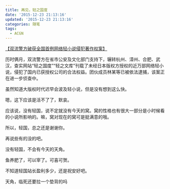 ```yaml
---
title: 再见，轻之国度
date: '2015-12-23 21:13:16'
updated: '2015-12-23 21:13:16'
categories: 随笔
tags:
  - ACGN
---
```



[【双流警方破获全国首例网络轻小说侵犯著作权案】](http://m.hupu.com/bbs/15030309.html)

历时俩月，双流警方在省市公安及文化部门支持下，辗转杭州、漳州、合肥、武汉，查实网站“轻之国度”“轻之文库”刊载了未经日本版权方授权的近万部网络轻小说，侵犯了国内已获授权公司的合法权益。团伙成员林某等已被依法逮捕，该案正在进一步侦查中。

虽然知道大版权时代迟早会波及轻小说，但是没有想到这么快。

嗯，这下应该是活不了了，默哀。

应该说，没有轻国，说不定就没有今天的窝。窝的性格也有很大一部分是小时候看的小说所影响的。嘛，窝对现在的窝可是挺满意的哦。

所以，轻国，总之还是谢谢你。

再说些有的没的吧。

没有轻国，不会有今天的天角。

鱼养肥了，可以宰了。可喜可贺。

不知道轻国站长盈利多少，还是祝安好吧。

天角，临死还要拉一个垫背的吗



